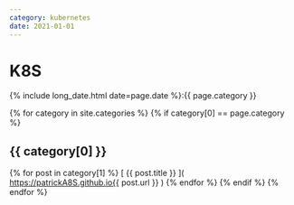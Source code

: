 ```yaml
---
category: kubernetes
date: 2021-01-01
---
```

# K8S
{% include long_date.html date=page.date %}:{{ page.category }}

{% for category in site.categories %}
  {% if category[0] == page.category %}
## {{ category[0] }}
   {% for post in category[1] %}
    [ {{ post.title }} ]( https://patrickA8S.github.io{{ post.url }} )
   {% endfor %}
  {% endif %}
{% endfor %}

